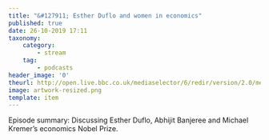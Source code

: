 ```yaml
---
title: "&#127911; Esther Duflo and women in economics"
published: true
date: 26-10-2019 17:11
taxonomy:
    category:
	    - stream
    tag:
	    - podcasts
header_image: '0'
theurl: http://open.live.bbc.co.uk/mediaselector/6/redir/version/2.0/mediaset/audio-nondrm-download/proto/http/vpid/p07rfbyx.mp3
image: artwork-resized.png
template: item
--- 
```

Episode summary: Discussing Esther Duflo, Abhijit Banjeree and Michael Kremer’s economics Nobel Prize.
